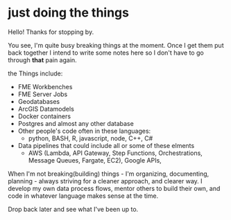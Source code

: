 # just doing the things
Hello! Thanks for stopping by. 


You see, I'm quite busy breaking things at the moment. Once I get them put back together I intend to write some notes here so I don't have to go through **that** pain again. 


the Things include:
- FME Workbenches
- FME Server Jobs
- Geodatabases
- ArcGIS Datamodels
- Docker containers
- Postgres and almost any other database
- Other people's code often in these languages:
  - python, BASH, R, javascript, node, C++, C#
- Data pipelines that could include all or some of these elments
  - AWS (Lambda, API Gateway, Step Functions, Orchestrations, Message Queues, Fargate, EC2), Google APIs, 


When I'm not breaking(building) things - I'm organizing, documenting, planning - always striving for a cleaner approach, and clearer way. I develop my own data process flows, mentor others to build their own, and code in whatever language makes sense at the time.


Drop back later and see what I've been up to.
